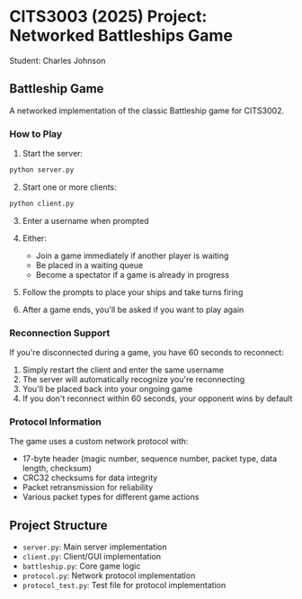 # CITS3003 (2025) Project: Networked Battleships Game

Student: Charles Johnson

## Battleship Game

A networked implementation of the classic Battleship game for CITS3002.

### How to Play

1. Start the server:

```bash
python server.py
```

2. Start one or more clients:

```bash
python client.py
```

3. Enter a username when prompted

4. Either:

   - Join a game immediately if another player is waiting
   - Be placed in a waiting queue
   - Become a spectator if a game is already in progress

5. Follow the prompts to place your ships and take turns firing

6. After a game ends, you'll be asked if you want to play again

### Reconnection Support

If you're disconnected during a game, you have 60 seconds to reconnect:

1. Simply restart the client and enter the same username
2. The server will automatically recognize you're reconnecting
3. You'll be placed back into your ongoing game
4. If you don't reconnect within 60 seconds, your opponent wins by default

### Protocol Information

The game uses a custom network protocol with:

- 17-byte header (magic number, sequence number, packet type, data length, checksum)
- CRC32 checksums for data integrity
- Packet retransmission for reliability
- Various packet types for different game actions

## Project Structure

- `server.py`: Main server implementation
- `client.py`: Client/GUI implementation
- `battleship.py`: Core game logic
- `protocol.py`: Network protocol implementation
- `protocol_test.py`: Test file for protocol implementation
